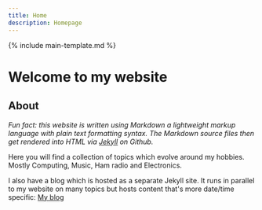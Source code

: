 ```yaml
---
title: Home
description: Homepage
---
```


{% include main-template.md %}

# Welcome to my website

## About

_Fun fact: this website is written using Markdown a lightweight markup language with plain text formatting syntax. The Markdown source files then get rendered into HTML via [Jekyll](https://github.com/jekyll/jekyll) on Github._

Here you will find a collection of topics which evolve around my hobbies. Mostly Computing, Music, Ham radio and Electronics.

I also have a blog which is hosted as a separate Jekyll site. It runs in parallel to my website on many topics but hosts content that's more date/time specific: [My blog](https://2e0pgs.github.io/blog/)
